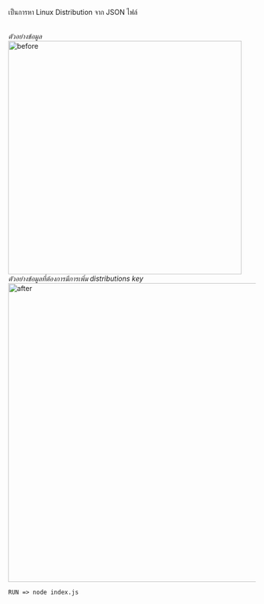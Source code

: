 เป็นการหา Linux Distribution จาก JSON ไฟล์ 

<br/>
<em>ตัวอย่างข้อมูล</em>
<img width="475" alt="before" src="https://user-images.githubusercontent.com/115057360/198202024-91916cab-570b-4ddf-b838-0d3cbe382990.PNG">
<br/>
<em>ตัวอย่างข้อมูลที่ต้องการมีการเพิ่ม distributions key</em>
<img width="608" alt="after" src="https://user-images.githubusercontent.com/115057360/198202391-cbc7e710-9173-4246-8684-b45fd68c2f61.PNG">

`RUN => node index.js`

